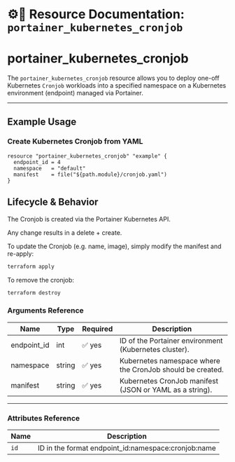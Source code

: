 # ⚙️🧭 **Resource Documentation: `portainer_kubernetes_cronjob`**

# portainer_kubernetes_cronjob

The `portainer_kubernetes_cronjob` resource allows you to deploy one-off Kubernetes `Cronjob` workloads into a specified namespace on a Kubernetes environment (endpoint) managed via Portainer.

---

## Example Usage
### Create Kubernetes Cronjob from YAML
```hcl
resource "portainer_kubernetes_cronjob" "example" {
  endpoint_id = 4
  namespace   = "default"
  manifest    = file("${path.module}/cronjob.yaml")
}
```

## Lifecycle & Behavior
The Cronjob is created via the Portainer Kubernetes API.

Any change results in a delete + create.

To update the Cronjob (e.g. name, image), simply modify the manifest and re-apply:

```sh
terraform apply
```

To remove the cronjob:
```sh
terraform destroy
```

### Arguments Reference
| Name        | Type   | Required | Description                                                  |
|-------------|--------|----------|--------------------------------------------------------------|
| endpoint_id | int    | ✅ yes   | ID of the Portainer environment (Kubernetes cluster).        |
| namespace   | string | ✅ yes   | Kubernetes namespace where the CronJob should be created.    |
| manifest    | string | ✅ yes   | Kubernetes CronJob manifest (JSON or YAML as a string).      |

---

### Attributes Reference
| Name | Description                               |
|------|-------------------------------------------|
| `id` | 	ID in the format endpoint_id:namespace:cronjob:name    |
